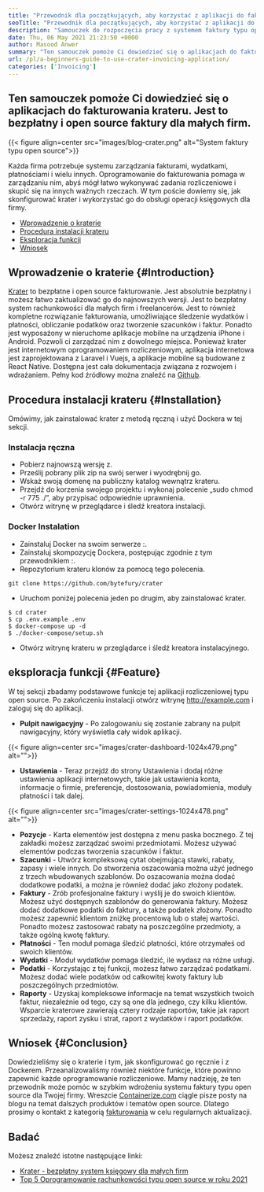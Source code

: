 ```yaml
---
title: "Przewodnik dla początkujących, aby korzystać z aplikacji do fakturowania krateru" 
seoTitle: "Przewodnik dla początkujących, aby korzystać z aplikacji do fakturowania krateru" 
description: "Samouczek do rozpoczęcia pracy z systemem faktury typu open source. Niniejsze wytyczne krateru pomagają zapoznać się z podstawowymi pojęciami i funkcjami." 
date: Thu, 06 May 2021 21:23:50 +0000
author: Masood Anwer
summary: "Ten samouczek pomoże Ci dowiedzieć się o aplikacjach do fakturowania krateru. Jest to bezpłatny i open source faktury dla małych firm." 
url: /pl/a-beginners-guide-to-use-crater-invoicing-application/
categories: ['Invoicing']
---
```


## Ten samouczek pomoże Ci dowiedzieć się o aplikacjach do fakturowania krateru. Jest to bezpłatny i open source faktury dla małych firm.

{{< figure align=center src="images/blog-crater.png" alt="System faktury typu open source">}}

Każda firma potrzebuje systemu zarządzania fakturami, wydatkami, płatnościami i wielu innych. Oprogramowanie do fakturowania pomaga w zarządzaniu nim, abyś mógł łatwo wykonywać zadania rozliczeniowe i skupić się na innych ważnych rzeczach. W tym poście dowiemy się, jak skonfigurować krater i wykorzystać go do obsługi operacji księgowych dla firmy.
  * [Wprowadzenie o kraterie][1]
  * [Procedura instalacji krateru][2]
  * [Eksploracja funkcji][3]
  * [Wniosek][4]

## Wprowadzenie o kraterie   {#Introduction}
[Krater][5] to bezpłatne i open source fakturowanie. Jest absolutnie bezpłatny i możesz łatwo zaktualizować go do najnowszych wersji. Jest to bezpłatny system rachunkowości dla małych firm i freelancerów. Jest to również kompletne rozwiązanie fakturowania, umożliwiające śledzenie wydatków i płatności, obliczanie podatków oraz tworzenie szacunków i faktur. Ponadto jest wyposażony w nieruchome aplikacje mobilne na urządzenia iPhone i Android. Pozwoli ci zarządzać nim z dowolnego miejsca. Ponieważ krater jest internetowym oprogramowaniem rozliczeniowym, aplikacja internetowa jest zaprojektowana z Laravel i Vuejs, a aplikacje mobilne są budowane z React Native. Dostępna jest cała dokumentacja związana z rozwojem i wdrażaniem. Pełny kod źródłowy można znaleźć na [Github][6].

## Procedura instalacji krateru   {#Installation}
Omówimy, jak zainstalować krater z metodą ręczną i użyć Dockera w tej sekcji.

### Instalacja ręczna
  * Pobierz najnowszą wersję z.
  * Prześlij pobrany plik zip na swój serwer i wyodrębnij go.
  * Wskaż swoją domenę na publiczny katalog wewnątrz krateru.
  * Przejdź do korzenia swojego projektu i wykonaj polecenie „sudo chmod -r 775 ./”, aby przypisać odpowiednie uprawnienia.
  * Otwórz witrynę w przeglądarce i śledź kreatora instalacji.

### Docker Instalation
  * Zainstaluj Docker na swoim serwerze :.
  * Zainstaluj skompozycję Dockera, postępując zgodnie z tym przewodnikiem :.
  * Repozytorium krateru klonów za pomocą tego polecenia.
```
git clone https://github.com/bytefury/crater
```
  * Uruchom poniżej polecenia jeden po drugim, aby zainstalować krater.
```
$ cd crater
$ cp .env.example .env
$ docker-compose up -d
$ ./docker-compose/setup.sh
```
  * Otwórz witrynę krateru w przeglądarce i śledź kreatora instalacyjnego.

## eksploracja funkcji   {#Feature}
W tej sekcji zbadamy podstawowe funkcje tej aplikacji rozliczeniowej typu open source. Po zakończeniu instalacji otwórz witrynę http://example.com i zaloguj się do aplikacji.
  * **Pulpit nawigacyjny**  - Po zalogowaniu się zostanie zabrany na pulpit nawigacyjny, który wyświetla cały widok aplikacji.

{{< figure align=center src="images/crater-dashboard-1024x479.png" alt="">}}

  * **Ustawienia**  - Teraz przejdź do strony Ustawienia i dodaj różne ustawienia aplikacji internetowych, takie jak ustawienia konta, informacje o firmie, preferencje, dostosowania, powiadomienia, moduły płatności i tak dalej.

{{< figure align=center src="images/crater-settings-1024x478.png" alt="">}}

  * **Pozycje**  - Karta elementów jest dostępna z menu paska bocznego. Z tej zakładki możesz zarządzać swoimi przedmiotami. Możesz używać elementów podczas tworzenia szacunków i faktur.
  * **Szacunki**  - Utwórz kompleksową cytat obejmującą stawki, rabaty, zapasy i wiele innych. Do stworzenia oszacowania można użyć jednego z trzech wbudowanych szablonów. Do oszacowania można dodać dodatkowe podatki, a można je również dodać jako złożony podatek.
  * **Faktury**  - Zrób profesjonalne faktury i wyślij je do swoich klientów. Możesz użyć dostępnych szablonów do generowania faktury. Możesz dodać dodatkowe podatki do faktury, a także podatek złożony. Ponadto możesz zapewnić klientom zniżkę procentową lub o stałej wartości. Ponadto możesz zastosować rabaty na poszczególne przedmioty, a także ogólną kwotę faktury.
  * **Płatności**  - Ten moduł pomaga śledzić płatności, które otrzymałeś od swoich klientów.
  * **Wydatki**  - Moduł wydatków pomaga śledzić, ile wydasz na różne usługi.
  * **Podatki**  - Korzystając z tej funkcji, możesz łatwo zarządzać podatkami. Możesz dodać wiele podatków od całkowitej kwoty faktury lub poszczególnych przedmiotów.
  * **Raporty**  - Uzyskaj kompleksowe informacje na temat wszystkich twoich faktur, niezależnie od tego, czy są one dla jednego, czy kilku klientów. Wsparcie kraterowe zawierają cztery rodzaje raportów, takie jak raport sprzedaży, raport zysku i strat, raport z wydatków i raport podatków.

## Wniosek   {#Conclusion}
Dowiedzieliśmy się o kraterie i tym, jak skonfigurować go ręcznie i z Dockerem. Przeanalizowaliśmy również niektóre funkcje, które powinno zapewnić każde oprogramowanie rozliczeniowe. Mamy nadzieję, że ten przewodnik może pomóc w szybkim wdrożeniu systemu faktury typu open source dla Twojej firmy.
Wreszcie [Containerize.com][7] ciągle pisze posty na blogu na temat dalszych produktów i tematów open source. Dlatego prosimy o kontakt z kategorią [fakturowania][8] w celu regularnych aktualizacji.

## Badać
Możesz znaleźć istotne następujące linki:
  * [Krater - bezpłatny system księgowy dla małych firm][5]
  * [Top 5 Oprogramowanie rachunkowości typu open source w roku 2021][9]

  
[1]: #Introduction
[2]: #Installation
[3]: #Feature
[4]: #Conclusion
[5]: https://products.containerize.com/invoicing/crater/
[6]: https://github.com/bytefury/crater
[7]: https://containerize.com
[8]: https://blog.containerize.com/category/invoicing/
[9]: https://blog.containerize.com/invoicing/top-5-open-source-accounting-software-in-the-year-2021/

